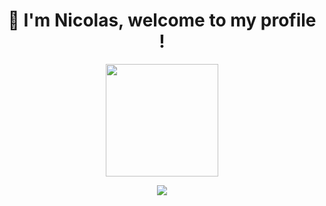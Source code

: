 <h1 align="center"> 👋 I'm Nicolas, welcome to my profile ! </h1>

<div align="center">
 <img height="180em" src="https://github-readme-stats.vercel.app/api/top-langs/?username=GustavoSilverio&layout=compact&langs_count=7&theme=dark"/>
</div>
  <p align="center">
  <a href="https://skillicons.dev">
    <img src="https://skillicons.dev/icons?i=html,css,js,cs,php,py" />
  </a>
</p>
  
</div>
  
  ##

